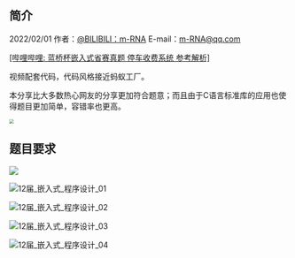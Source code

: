 ## 简介

2022/02/01  作者：[@BILIBILI：m-RNA](https://space.bilibili.com/41224928  "@BILIBILI：m-RNA 个人主页")    E-mail：m-RNA@qq.com      

[[哔哩哔哩: 蓝桥杯嵌入式省赛真题 停车收费系统 参考解析]](https://www.bilibili.com/video/BV1L3411E7xC)

视频配套代码，代码风格接近蚂蚁工厂。

本分享比大多数热心网友的分享更加符合题意；而且由于C语言标准库的应用也使得题目更加简单，容错率也更高。

<img src="Doc\image\蓝桥杯嵌入式_视频封面.jpg" style="zoom: 50%;" />



## 题目要求

![](Doc\2021_1st\12届_嵌入式_程序设计_00.png)

![12届_嵌入式_程序设计_01](Doc\2021_1st\12届_嵌入式_程序设计_01.png)

![12届_嵌入式_程序设计_02](Doc\2021_1st\12届_嵌入式_程序设计_02.png)

![12届_嵌入式_程序设计_03](Doc\2021_1st\12届_嵌入式_程序设计_03.png)

![12届_嵌入式_程序设计_04](Doc\2021_1st\12届_嵌入式_程序设计_04.png)
